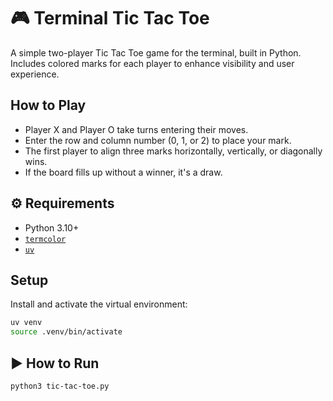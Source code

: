 # 🎮 Terminal Tic Tac Toe

A simple two-player Tic Tac Toe game for the terminal, built in Python. Includes colored marks for each player to enhance visibility and user experience.

## How to Play

- Player X and Player O take turns entering their moves.
- Enter the row and column number (0, 1, or 2) to place your mark.
- The first player to align three marks horizontally, vertically, or diagonally wins.
- If the board fills up without a winner, it's a draw.

## ⚙️ Requirements

- Python 3.10+
- [`termcolor`](https://pypi.org/project/termcolor/)
- [`uv`](https://github.com/astral-sh/uv)

## Setup

Install and activate the virtual environment:

```bash
uv venv
source .venv/bin/activate
```
## ▶️ How to Run

```bash
python3 tic-tac-toe.py

